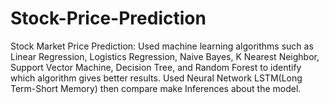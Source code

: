 # Stock-Price-Prediction
Stock Market Price Prediction: Used machine learning algorithms such as Linear Regression, Logistics Regression, Naive Bayes, K Nearest Neighbor, Support Vector Machine, Decision Tree, and Random Forest to identify which algorithm gives better results. Used Neural Network LSTM(Long Term-Short Memory) then compare make Inferences about the model.
